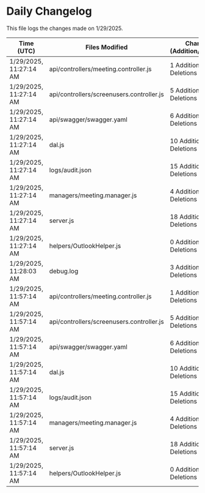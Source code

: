 # Daily Changelog

This file logs the changes made on 1/29/2025.

| Time (UTC)             | Files Modified                    | Changes (Addition/Deletion) |
|------------------------|-----------------------------------|-----------------------------|
| 1/29/2025, 11:27:14 AM | api/controllers/meeting.controller.js | 1 Additions & 1 Deletions |
| 1/29/2025, 11:27:14 AM | api/controllers/screenusers.controller.js | 5 Additions & 5 Deletions |
| 1/29/2025, 11:27:14 AM | api/swagger/swagger.yaml | 6 Additions & 4 Deletions |
| 1/29/2025, 11:27:14 AM | dal.js | 10 Additions & 9 Deletions |
| 1/29/2025, 11:27:14 AM | logs/audit.json | 15 Additions & 15 Deletions |
| 1/29/2025, 11:27:14 AM | managers/meeting.manager.js | 4 Additions & 0 Deletions |
| 1/29/2025, 11:27:14 AM | server.js | 18 Additions & 2 Deletions |
| 1/29/2025, 11:27:14 AM | helpers/OutlookHelper.js | 0 Additions & 0 Deletions |
| 1/29/2025, 11:28:03 AM | debug.log | 3 Additions & 0 Deletions|
| 1/29/2025, 11:57:14 AM | api/controllers/meeting.controller.js | 1 Additions & 1 Deletions|
| 1/29/2025, 11:57:14 AM | api/controllers/screenusers.controller.js | 5 Additions & 5 Deletions|
| 1/29/2025, 11:57:14 AM | api/swagger/swagger.yaml | 6 Additions & 4 Deletions|
| 1/29/2025, 11:57:14 AM | dal.js | 10 Additions & 9 Deletions|
| 1/29/2025, 11:57:14 AM | logs/audit.json | 15 Additions & 15 Deletions|
| 1/29/2025, 11:57:14 AM | managers/meeting.manager.js | 4 Additions & 0 Deletions|
| 1/29/2025, 11:57:14 AM | server.js | 18 Additions & 2 Deletions|
| 1/29/2025, 11:57:14 AM | helpers/OutlookHelper.js | 0 Additions & 0 Deletions|

